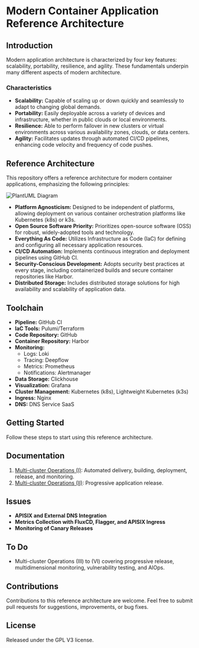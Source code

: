 # Modern Container Application Reference Architecture

## Introduction
Modern application architecture is characterized by four key features: scalability, portability, resilience, and agility. These fundamentals underpin many different aspects of modern architecture.

### Characteristics
- **Scalability:** Capable of scaling up or down quickly and seamlessly to adapt to changing global demands.
- **Portability:** Easily deployable across a variety of devices and infrastructure, whether in public clouds or local environments.
- **Resilience:** Able to perform failover in new clusters or virtual environments across various availability zones, clouds, or data centers.
- **Agility:** Facilitates updates through automated CI/CD pipelines, enhancing code velocity and frequency of code pushes.

## Reference Architecture
This repository offers a reference architecture for modern container applications, emphasizing the following principles:

![PlantUML Diagram](https://www.plantuml.com/plantuml/png/XPL1JnD15CVlxrECN3nnwis3WPIcD9A6A7UpRL_BfhkpP6QsQ8o9qKXY0ke1HNlGH2NqOglnO3WGlWopYz_26RAbmylkq5Ft_N_px__jpBokI1K8bSOHtEbXF-J87ZRgMwljvaQ3TQD0Ie15eHcgzRHJRpcbpJHAun0eunJM0z59X5FOI8RkWZN4dNwKxBgc8ebHRMCgdU9gX4B50Gy6wBhLex0xt4vIYMu84VGDwLJQWv0_SN-r_SZrtcmr0uMxmLE0kqp_6ETlP_hRApqTNvo-WNuIzL2mfJKSOPJinCWLQ_1HA19klo-nPy3CnsrfzFX1sa71KQ4i4OSr2S-lVRTGgf0F_9uM8gP49Qxc9VRIhWeJxZUs734cQc4Cy-rdoyltYtrczzZ5sNb-E2b4AnLdmaZ_NX_aPrCeder4tWnLXZMtH5kc4iLf8rIoEDmCOCNYW9guUdggFq-oFnEzjmz57Wz1ujr6-ir8-5j8lrbfbrSNm80jFX0efTiVrKXd7gR2W7JZOIeCIZkmSyCWsT6nFZzoybE5fYydoXVJv5L4-MAmZxO-7q16qkzcboTxUlyZp0TT9R0OUvM8EmIl86UDkMylnldNOrYCHEAJVVYL7Kprpq_wvGJ0Z42hEyFF89SdtxClxs5HAxcs5lixomz_bs73MhLETyR7UOteBdcv6qOho7lstmx-0m00)

- **Platform Agnosticism:** Designed to be independent of platforms, allowing deployment on various container orchestration platforms like Kubernetes (k8s) or k3s.
- **Open Source Software Priority:** Prioritizes open-source software (OSS) for robust, widely-adopted tools and technology.
- **Everything As Code:** Utilizes Infrastructure as Code (IaC) for defining and configuring all necessary application resources.
- **CI/CD Automation:** Implements continuous integration and deployment pipelines using GitHub CI.
- **Security-Conscious Development:** Adopts security best practices at every stage, including containerized builds and secure container repositories like Harbor.
- **Distributed Storage:** Includes distributed storage solutions for high availability and scalability of application data.

## Toolchain
- **Pipeline:** GitHub CI
- **IaC Tools:** Pulumi/Terraform
- **Code Repository:** GitHub
- **Container Repository:** Harbor
- **Monitoring:**
  - Logs: Loki
  - Tracing: Deepflow
  - Metrics: Prometheus
  - Notifications: Alertmanager
- **Data Storage:** Clickhouse
- **Visualization:** Grafana
- **Cluster Management:** Kubernetes (k8s), Lightweight Kubernetes (k3s)
- **Ingress:** Nginx
- **DNS:** DNS Service SaaS

## Getting Started
Follow these steps to start using this reference architecture.

## Documentation
1. [Multi-cluster Operations (I)](https://cloud.tencent.com/developer/article/2373761): Automated delivery, building, deployment, release, and monitoring.
2. [Multi-cluster Operations (II)](https://cloud.tencent.com/developer/article/2375570): Progressive application release.

## Issues
- **APISIX and External DNS Integration**
- **Metrics Collection with FluxCD, Flagger, and APISIX Ingress**
- **Monitoring of Canary Releases**

## To Do
- Multi-cluster Operations (III) to (VI) covering progressive release, multidimensional monitoring, vulnerability testing, and AIOps.

## Contributions
Contributions to this reference architecture are welcome. Feel free to submit pull requests for suggestions, improvements, or bug fixes.

## License
Released under the GPL V3 license.

